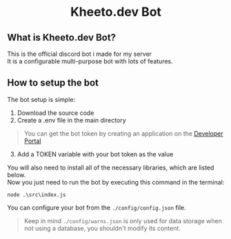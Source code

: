 <h1 align="center" text-size="150px">
  <span>Kheeto.dev Bot</span>
</h1>

## What is Kheeto.dev Bot?
This is the official discord bot i made for my server<br>
It is a configurable multi-purpose bot with lots of features.

## How to setup the bot
The bot setup is simple:
1. Download the source code
2. Create a .env file in the main directory
> You can get the bot token by creating an application on the [Developer Portal](https://discord.com/developers/applications)
3. Add a TOKEN variable with your bot token as the value   

You will also need to install all of the necessary libraries, which are listed below.<br>
Now you just need to run the bot by executing this command in the terminal:
```
node .\src\index.js
```
You can configure your bot from the `./config/config.json` file.<br>
> Keep in mind `./config/warns.json` is only used for data storage when not using a database, you shouldn't modify its content.
